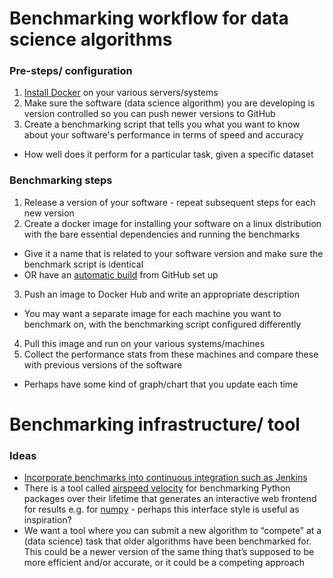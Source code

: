 Benchmarking workflow for data science algorithms
======

### Pre-steps/ configuration

1) [Install Docker](https://docs.docker.com/v17.09/engine/installation/) on your various servers/systems
2) Make sure the software (data science algorithm) you are developing is version controlled so you can push newer versions to GitHub
3) Create a benchmarking script that tells you what you want to know about your software's performance in terms of speed and accuracy
  - How well does it perform for a particular task, given a specific dataset

### Benchmarking steps

1) Release a version of your software - repeat subsequent steps for each new version
2) Create a docker image for installing your software on a linux distribution with the bare essential dependencies and running the benchmarks
  - Give it a name that is related to your software version and make sure the benchmark script is identical
  - OR have an [automatic build](https://docs.docker.com/docker-hub/builds/) from GitHub set up
3) Push an image to Docker Hub and write an appropriate description
  - You may want a separate image for each machine you want to benchmark on, with the benchmarking script configured differently
4) Pull this image and run on your various systems/machines
5) Collect the performance stats from these machines and compare these with previous versions of the software
  - Perhaps have some kind of graph/chart that you update each time

Benchmarking infrastructure/ tool
=======

### Ideas

- [Incorporate benchmarks into continuous integration such as Jenkins](https://www.researchgate.net/publication/274738961_Including_Performance_Benchmarks_into_Continuous_Integration_to_Enable_DevOps)
- There is a tool called [airspeed velocity](https://asv.readthedocs.io/en/stable/index.html) for benchmarking Python packages over their lifetime that generates an interactive web frontend for results e.g. for [numpy](https://pv.github.io/numpy-bench/) - perhaps this interface style is useful as inspiration?
- We want a tool where you can submit a new algorithm to “compete” at a (data science) task that older algorithms have been benchmarked for. This could be a newer version of the same thing that’s supposed to be more efficient and/or accurate, or it could be a competing approach
